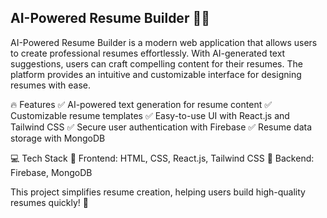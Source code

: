 <h2>AI-Powered Resume Builder 📝🚀</h2>
AI-Powered Resume Builder is a modern web application that allows users to create professional resumes effortlessly. With AI-generated text suggestions, users can craft compelling content for their resumes. The platform provides an intuitive and customizable interface for designing resumes with ease.

🔥 Features
✅ AI-powered text generation for resume content
✅ Customizable resume templates
✅ Easy-to-use UI with React.js and Tailwind CSS
✅ Secure user authentication with Firebase
✅ Resume data storage with MongoDB

💻 Tech Stack
🔹 Frontend: HTML, CSS, React.js, Tailwind CSS
🔹 Backend: Firebase, MongoDB

This project simplifies resume creation, helping users build high-quality resumes quickly! 🚀
